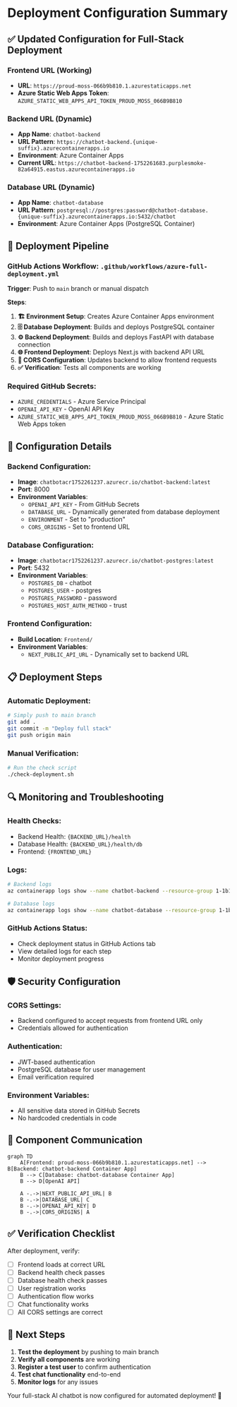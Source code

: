 # Deployment Configuration Summary

## ✅ Updated Configuration for Full-Stack Deployment

### **Frontend URL (Working)**
- **URL**: `https://proud-moss-066b9b810.1.azurestaticapps.net`
- **Azure Static Web Apps Token**: `AZURE_STATIC_WEB_APPS_API_TOKEN_PROUD_MOSS_066B9B810`

### **Backend URL (Dynamic)**
- **App Name**: `chatbot-backend`
- **URL Pattern**: `https://chatbot-backend.{unique-suffix}.azurecontainerapps.io`
- **Environment**: Azure Container Apps
- **Current URL**: `https://chatbot-backend-1752261683.purplesmoke-82a64915.eastus.azurecontainerapps.io`

### **Database URL (Dynamic)**
- **App Name**: `chatbot-database`
- **URL Pattern**: `postgresql://postgres:password@chatbot-database.{unique-suffix}.azurecontainerapps.io:5432/chatbot`
- **Environment**: Azure Container Apps (PostgreSQL Container)

## 🚀 Deployment Pipeline

### **GitHub Actions Workflow**: `.github/workflows/azure-full-deployment.yml`

**Trigger**: Push to `main` branch or manual dispatch

**Steps**:
1. **🏗️ Environment Setup**: Creates Azure Container Apps environment
2. **🗄️ Database Deployment**: Builds and deploys PostgreSQL container
3. **⚙️ Backend Deployment**: Builds and deploys FastAPI with database connection
4. **🌐 Frontend Deployment**: Deploys Next.js with backend API URL
5. **🔐 CORS Configuration**: Updates backend to allow frontend requests
6. **✅ Verification**: Tests all components are working

### **Required GitHub Secrets**:
- `AZURE_CREDENTIALS` - Azure Service Principal
- `OPENAI_API_KEY` - OpenAI API Key
- `AZURE_STATIC_WEB_APPS_API_TOKEN_PROUD_MOSS_066B9B810` - Azure Static Web Apps token

## 🔧 Configuration Details

### **Backend Configuration**:
- **Image**: `chatbotacr1752261237.azurecr.io/chatbot-backend:latest`
- **Port**: 8000
- **Environment Variables**:
  - `OPENAI_API_KEY` - From GitHub Secrets
  - `DATABASE_URL` - Dynamically generated from database deployment
  - `ENVIRONMENT` - Set to "production"
  - `CORS_ORIGINS` - Set to frontend URL

### **Database Configuration**:
- **Image**: `chatbotacr1752261237.azurecr.io/chatbot-postgres:latest`
- **Port**: 5432
- **Environment Variables**:
  - `POSTGRES_DB` - chatbot
  - `POSTGRES_USER` - postgres
  - `POSTGRES_PASSWORD` - password
  - `POSTGRES_HOST_AUTH_METHOD` - trust

### **Frontend Configuration**:
- **Build Location**: `Frontend/`
- **Environment Variables**:
  - `NEXT_PUBLIC_API_URL` - Dynamically set to backend URL

## 📋 Deployment Steps

### **Automatic Deployment**:
```bash
# Simply push to main branch
git add .
git commit -m "Deploy full stack"
git push origin main
```

### **Manual Verification**:
```bash
# Run the check script
./check-deployment.sh
```

## 🔍 Monitoring and Troubleshooting

### **Health Checks**:
- Backend Health: `{BACKEND_URL}/health`
- Database Health: `{BACKEND_URL}/health/db`
- Frontend: `{FRONTEND_URL}`

### **Logs**:
```bash
# Backend logs
az containerapp logs show --name chatbot-backend --resource-group 1-1b154f73-playground-sandbox --follow

# Database logs
az containerapp logs show --name chatbot-database --resource-group 1-1b154f73-playground-sandbox --follow
```

### **GitHub Actions Status**:
- Check deployment status in GitHub Actions tab
- View detailed logs for each step
- Monitor deployment progress

## 🛡️ Security Configuration

### **CORS Settings**:
- Backend configured to accept requests from frontend URL only
- Credentials allowed for authentication

### **Authentication**:
- JWT-based authentication
- PostgreSQL database for user management
- Email verification required

### **Environment Variables**:
- All sensitive data stored in GitHub Secrets
- No hardcoded credentials in code

## 🎯 Component Communication

```mermaid
graph TD
    A[Frontend: proud-moss-066b9b810.1.azurestaticapps.net] --> B[Backend: chatbot-backend Container App]
    B --> C[Database: chatbot-database Container App]
    B --> D[OpenAI API]
    
    A -.->|NEXT_PUBLIC_API_URL| B
    B -.->|DATABASE_URL| C
    B -.->|OPENAI_API_KEY| D
    B -.->|CORS_ORIGINS| A
```

## ✅ Verification Checklist

After deployment, verify:
- [ ] Frontend loads at correct URL
- [ ] Backend health check passes
- [ ] Database health check passes
- [ ] User registration works
- [ ] Authentication flow works
- [ ] Chat functionality works
- [ ] All CORS settings are correct

## 🚀 Next Steps

1. **Test the deployment** by pushing to main branch
2. **Verify all components** are working
3. **Register a test user** to confirm authentication
4. **Test chat functionality** end-to-end
5. **Monitor logs** for any issues

Your full-stack AI chatbot is now configured for automated deployment! 🎉 